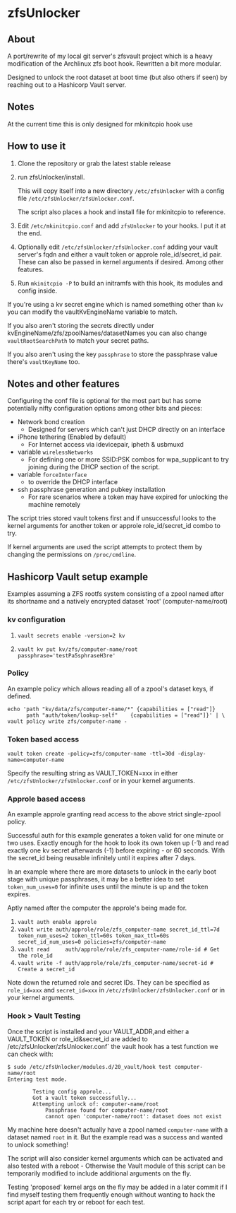 # zfsUnlocker

## About 

A port/rewrite of my local git server's zfsvault project which is a heavy modification of the Archlinux zfs boot hook. Rewritten a bit more modular.

Designed to unlock the root dataset at boot time (but also others if seen) by reaching out to a Hashicorp Vault server. 

## Notes

At the current time this is only designed for mkinitcpio hook use


## How to use it

1. Clone the repository or grab the latest stable release
2. run zfsUnlocker/install.

    This will copy itself into a new directory `/etc/zfsUnlocker` with a config file `/etc/zfsUnlocker/zfsUnlocker.conf`.
    
    The script also places a hook and install file for mkinitcpio to reference.
    
3. Edit `/etc/mkinitcpio.conf` and add `zfsUnlocker` to your hooks. I put it at the end.
4. Optionally edit `/etc/zfsUnlocker/zfsUnlocker.conf` adding your vault server's fqdn and either a vault token or approle role_id/secret_id pair. These can also be passed in kernel arguments if desired. Among other features.
5. Run `mkinitcpio -P` to build an initramfs with this hook, its modules and config inside.

If you're using a kv secret engine which is named something other than `kv` you can modify the vaultKvEngineName variable to match.

If you also aren't storing the secrets directly under kvEngineName/zfs/zpoolNames/datasetNames you can also change `vaultRootSearchPath` to match your secret paths.
    
If you also aren't using the key `passphrase` to store the passphrase value there's `vaultKeyName` too.


## Notes and other features

Configuring the conf file is optional for the most part but has some potentially nifty configuration options among other bits and pieces:

* Network bond creation 
  * Designed for servers which can't just DHCP directly on an interface
* iPhone tethering (Enabled by default)
  * For Internet access via idevicepair, ipheth & usbmuxd
* variable `wirelessNetworks`
  * For defining one or more SSID:PSK combos for wpa_supplicant to try joining during the DHCP section of the script.
* variable `forceInterface`
  * to override the DHCP interface
* ssh passphrase generation and pubkey installation
  * For rare scenarios where a token may have expired for unlocking the machine remotely

The script tries stored vault tokens first and if unsuccessful looks to the kernel arguments for another token or approle role_id/secret_id combo to try.

If kernel arguments are used the script attempts to protect them by changing the permissions on `/proc/cmdline`.

## Hashicorp Vault setup example

Examples assuming a ZFS rootfs system consisting of a zpool named after its shortname and a natively encrypted dataset 'root' (computer-name/root)

### kv configuration

1. `vault secrets enable -version=2 kv`

2. `vault kv put kv/zfs/computer-name/root passphrase='testPa5sphraseH3re'`

### Policy
An example policy which allows reading all of a zpool's dataset keys, if defined.

    echo 'path "kv/data/zfs/computer-name/*" {capabilities = ["read"]}
          path "auth/token/lookup-self"    {capabilities = ["read"]}' | \
    vault policy write zfs/computer-name -


### Token based access

    vault token create -policy=zfs/computer-name -ttl=30d -display-name=computer-name

Specify the resulting string as VAULT_TOKEN=xxx in either `/etc/zfsUnlocker/zfsUnlocker.conf` or in your kernel arguments.

### Approle based access

An example approle granting read access to the above strict single-zpool policy.

Successful auth for this example generates a token valid for one minute or two uses. Exactly enough for the hook to look its own token up (-1) and read exactly one kv secret afterwards (-1) before expiring - or 60 seconds. With the secret_id being reusable infinitely until it expires after 7 days.

In an example where there are more datasets to unlock in the early boot stage with unique passphrases, it may be a better idea to set `token_num_uses=0` for infinite uses until the minute is up and the token expires.

Aptly named after the computer the approle's being made for.

1. `vault auth enable approle`
2. `vault write auth/approle/role/zfs_computer-name secret_id_ttl=7d token_num_uses=2 token_ttl=60s token_max_ttl=60s secret_id_num_uses=0 policies=zfs/computer-name`
3. `vault read     auth/approle/role/zfs_computer-name/role-id # Get the role_id`
4. `vault write -f auth/approle/role/zfs_computer-name/secret-id # Create a secret_id`

Note down the returned role and secret IDs. They can be specified as `role_id=xxx` and `secret_id=xxx` in `/etc/zfsUnlocker/zfsUnlocker.conf` or in your kernel arguments.

### Hook > Vault Testing

Once the script is installed and your VAULT_ADDR,and either a VAULT_TOKEN or role_id&secret_id are added to /etc/zfsUnlocker/zfsUnlocker.conf` the vault hook has a test function we can check with:

    $ sudo /etc/zfsUnlocker/modules.d/20_vault/hook test computer-name/root
    Entering test mode.
    
    		Testing config approle...
    		Got a vault token successfully...
    		Attempting unlock of: computer-name/root
    			Passphrase found for computer-name/root
    			cannot open 'computer-name/root': dataset does not exist

My machine here doesn't actually have a zpool named `computer-name` with a dataset named `root` in it. But the example read was a success and wanted to unlock something!

The script will also consider kernel arguments which can be activated and also tested with a reboot - Otherwise the Vault module of this script can be temporarily modified to include additional arguments on the fly.

Testing 'proposed' kernel args on the fly may be added in a later commit if I find myself testing them frequently enough without wanting to hack the script apart for each try or reboot for each test.
